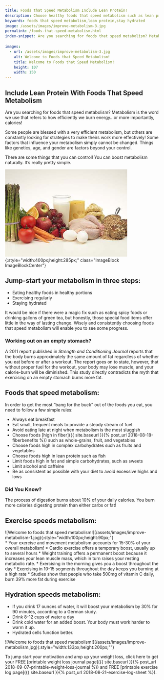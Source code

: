 ```yaml
---
title: Foods that Speed Metabolism Include Lean Protein!
description: Choose healthy foods that speed metabolism such as lean protein, whole grains, and vegetables; and don't forget to stay hydrated for the optimal burn.
keywords: foods that speed metabolism,lean protein,stay hydrated
image: /assets/images/improve-metabolism-3.jpg
permalink: /foods-that-speed-metabolism.html
index-snippet: Are you searching for foods that speed metabolism? Metabolism is the word we use that refers to how efficiently we burn energy…or more importantly, calories!  

images:
  - url: /assets/images/improve-metabolism-3.jpg
    alt: Welcome to Foods that Speed Metabolism!
    title: Welcome to Foods that Speed Metabolism!
    height: 107
    width: 150
---
```


## Include Lean Protein With Foods That Speed Metabolism
Are you searching for foods that speed metabolism? Metabolism is the word we use that refers to how efficiently we burn energy…or more importantly, calories!  

Some people are blessed with a very efficient metabolism, but others are constantly looking for strategies to make theirs work more effectively! Some factors that influence your metabolism simply cannot be changed. Things like genetics, age, and gender are factors beyond your control.  

There are some things that you can control! You can boost metabolism naturally. It’s really pretty simple.

![Welcome to Foods that Speed Metabolism!](/assets/images/improve-metabolism-3.jpg){:style="width:400px;height:285px;" class="ImageBlock ImageBlockCenter"}

## Jump-start your metabolism in three steps:
* Eating healthy foods in healthy portions
* Exercising regularly
* Staying hydrated

It would be nice if there were a magic fix such as eating spicy foods or drinking gallons of green tea, but honestly, those special food items offer little in the way of lasting change. Wisely and consistently choosing foods that speed metabolism will enable you to see some progress.

<div class="CalloutBox"><h3>Working out on an empty stomach?</h3>
<p>A 2011 report published in<em>&nbsp;Strength and Conditioning Journal</em>&nbsp;reports that the body burns approximately the same amount of fat regardless of whether you eat before or after a workout. The report goes on to state, however, that without proper fuel for the workout, your body may lose muscle, and your calorie-burn will be diminished. This study directly contradicts the myth that exercising on an empty stomach burns more fat.</p>
</div>

## Foods that speed metabolism:
In order to get the most “bang for the buck” out of the foods you eat, you need to follow a few simple rules:

* Always eat breakfast
* Eat small, frequent meals to provide a steady stream of fuel
* Avoid eating late at night when metabolism is the most sluggish
* Choose foods [high in fiber]({{ site.baseurl }}{% post_url 2018-08-18-fiberbenefits %}) such as whole-grains, fruit, and vegetables
* Choose foods high in complex carbohydrates such as fruits and vegetables
* Choose foods high in lean protein such as fish
* Limit foods high in fat and simple carbohydrates, such as sweets
* Limit alcohol and caffeine
* Be as consistent as possible with your diet to avoid excessive highs and lows

<div class="CalloutBox"><h3>Did You Know?</h3>
<p>The process of digestion burns about 10% of your daily calories. You burn more calories digesting protein than either carbs or fat!</p>
</div>

## Exercise speeds metabolism:
<div class="ImageBlock ImageBlockRight" markdown="1">
![Welcome to foods that speed metabolism!](/assets/images/improve-metabolism-1.jpg){:style="width:100px;height:90px;"}
</div>
* Your exercise and movement metabolism accounts for 15-30% of your overall metabolism!
* Cardio exercise offers a temporary boost, usually up to several hours
* Weight training offers a permanent boost because it increases your lean muscle mass, which in turn raises your resting metabolic rate.
* Exercising in the morning gives you a boost throughout the day
* Exercising in 10-15 segments throughout the day keeps you burning at a high rate
* Studies show that people who take 500mg of vitamin C daily, burn 39% more fat during exercise

## Hydration speeds metabolism:
* If you drink 17 ounces of water, it will boost your metabolism by 30% for 90 minutes, according to a German study.
* Drink 8-12 cups of water a day
* Drink cold water for an added boost. Your body must work harder to warm it up.
* Hydrated cells function better.

<div class="ImageBlock ImageBlockCenter" markdown="1">
![Welcome to foods that speed metabolism!](/assets/images/improve-metabolism.jpg){:style="width:133px;height:200px;""}
</div>

To jump start your motivation and amp up your weight loss, click here to get your FREE [printable weight loss journal page]({{ site.baseurl }}{% post_url 2018-09-07-printable-weight-loss-journal %}) and FREE [printable exercise log page]({{ site.baseurl }}{% post_url 2018-08-21-exercise-log-sheet %}).